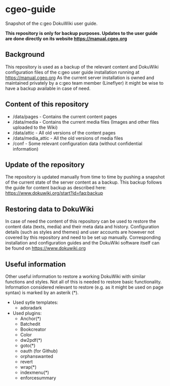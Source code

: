 # cgeo-guide
Snapshot of the c:geo DokuWiki user guide.

**This repository is only for backup purposes. Updates to the user guide are done directly on its website https://manual.cgeo.org**

## Background
This repository is used as a backup of the relevant content and DokuWiki configuration files of the c:geo user guide installation running at https://manual.cgeo.org
As the current server installation is owned and maintained privately by a c:geo team member (Lineflyer) it might be wise to have a backup available in case of need.

## Content of this repository
- /data/pages - Contains the current content pages
- /data/media - Contains the current media files (Images and other files uploaded to the Wiki)
- /data/attic - All old versions of the content pages
- /data/media_attic - All the old versions of media files
- /conf - Some relevant configuration data (without confidential information)

## Update of the repository
The repository is updated manually from time to time by pushing a snapshot of the current state of the server content as a backup.
This backup follows the guide for content backup as described here: https://www.dokuwiki.org/start?id=faq:backup

## Restoring data to DokuWiki
In case of need the content of this repository can be used to restore the content data (texts, media) and their meta data and history. Configuration details (such as styles and themes) and user accounts are however not covered by this repository and need to be set up manually.
Corresponding installation and configuration guides and the DokuWiki software itself can be found on https://www.dokuwiki.org

## Useful information
Other useful information to restore a working DokuWiki with similar functions and styles. Not all of this is needed to restore basic functionality. Information considered relevant to restore (e.g. as it might be used on page syntax) is marked by an asterik (*).

- Used sytle templates:
  - adoradark
- Used plugins:
  - Anchor(*)
  - Batchedit
  - Bookcreator
  - Color
  - dw2pdf(*)
  - goto(*)
  - oauth (for Github)
  - orphanswanted
  - revert
  - wrap(*)
  - indexmenu(*)
  - enforcesummary
